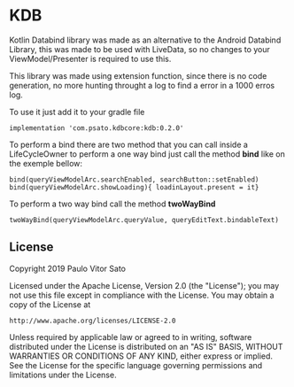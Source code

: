 # KDB
Kotlin Databind library was made as an alternative to the Android Databind Library, this was made to be used with LiveData, so no changes to your ViewModel/Presenter is required to use this.

This library was made using extension function, since there is no code generation, no more hunting throught a log to find a error in a 1000 erros log.

To use it just add it to your gradle file

```
implementation 'com.psato.kdbcore:kdb:0.2.0'
```

To perform a bind there are two method that you can call inside a LifeCycleOwner
to perform a one way bind just call the method **bind** like on the exemple bellow:
```
bind(queryViewModelArc.searchEnabled, searchButton::setEnabled)
bind(queryViewModelArc.showLoading){ loadinLayout.present = it} 
```

To perform a two way bind call the method **twoWayBind**
```
twoWayBind(queryViewModelArc.queryValue, queryEditText.bindableText)
```


## License

Copyright 2019 Paulo Vitor Sato

Licensed under the Apache License, Version 2.0 (the "License");
you may not use this file except in compliance with the License.
You may obtain a copy of the License at

    http://www.apache.org/licenses/LICENSE-2.0

Unless required by applicable law or agreed to in writing, software
distributed under the License is distributed on an "AS IS" BASIS,
WITHOUT WARRANTIES OR CONDITIONS OF ANY KIND, either express or implied.
See the License for the specific language governing permissions and
limitations under the License.
